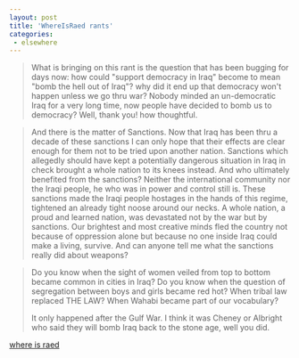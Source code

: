 ```yaml
---
layout: post
title: 'WhereIsRaed rants'
categories:
 - elsewhere
---
```




<blockquote>What is bringing on this rant is the question that has been bugging for days now: how could &quot;support democracy in Iraq&quot; become to mean &quot;bomb the hell out of Iraq&quot;? why did it end up that democracy won't happen unless we go thru war? Nobody minded an un-democratic Iraq for a very long time, now people have decided to bomb us to democracy? Well, thank you! how thoughtful.

</blockquote><blockquote>And there is the matter of Sanctions. Now that Iraq has been thru a decade of these sanctions I can only hope that their effects are clear enough for them not to be tried upon another nation. Sanctions which allegedly should have kept a potentially dangerous situation in Iraq in check brought a whole nation to its knees instead. And who ultimately benefited from the sanctions? Neither the international community nor the Iraqi people, he who was in power and control still is. These sanctions made the Iraqi people hostages in the hands of this regime, tightened an already tight noose around our necks. A whole nation, a proud and learned nation, was devastated not by the war but by sanctions. Our brightest and most creative minds fled the country not because of oppression alone but because no one inside Iraq could make a living, survive. And can anyone tell me what the sanctions really did about weapons? </blockquote><blockquote>Do you know when the sight of women veiled from top to bottom became common in cities in Iraq? Do you know when the question of segregation between boys and girls became red hot? When tribal law replaced THE LAW? When Wahabi became part of our vocabulary?


It only happened after the Gulf War. I think it was Cheney or Albright who said they will bomb Iraq back to the stone age, well you did.</blockquote><a href="http://dear_raed.blogspot.com/2003_03_01_dear_raed_archive.html#90779364">where is raed</a>